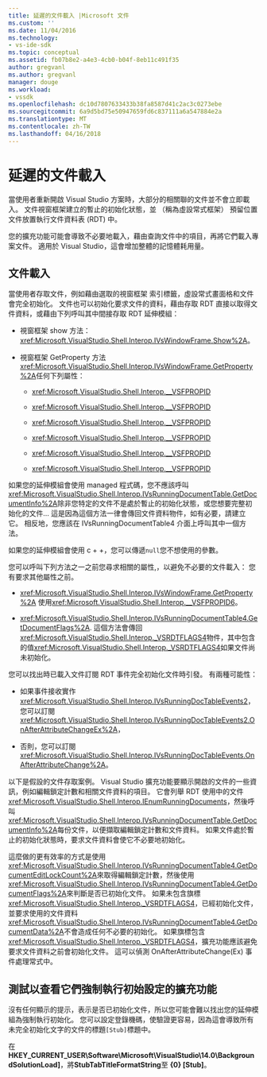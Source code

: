 ```yaml
---
title: 延遲的文件載入 |Microsoft 文件
ms.custom: ''
ms.date: 11/04/2016
ms.technology:
- vs-ide-sdk
ms.topic: conceptual
ms.assetid: fb07b8e2-a4e3-4cb0-b04f-8eb11c491f35
author: gregvanl
ms.author: gregvanl
manager: douge
ms.workload:
- vssdk
ms.openlocfilehash: dc10d7807633433b38fa8587d41c2ac3c0273ebe
ms.sourcegitcommit: 6a9d5bd75e50947659fd6c837111a6a547884e2a
ms.translationtype: MT
ms.contentlocale: zh-TW
ms.lasthandoff: 04/16/2018
---
```

# <a name="delayed-document-loading"></a>延遲的文件載入
當使用者重新開啟 Visual Studio 方案時，大部分的相關聯的文件並不會立即載入。 文件視窗框架建立的暫止的初始化狀態，並 （稱為虛設常式框架） 預留位置文件放置執行文件資料表 (RDT) 中。  
  
 您的擴充功能可能會導致不必要地載入，藉由查詢文件中的項目，再將它們載入專案文件。 適用於 Visual Studio，這會增加整體的記憶體耗用量。  
  
## <a name="document-loading"></a>文件載入  
 當使用者存取文件，例如藉由選取的視窗框架 索引標籤，虛設常式畫面格和文件會完全初始化。 文件也可以初始化要求文件的資料，藉由存取 RDT 直接以取得文件資料，或藉由下列呼叫其中間接存取 RDT 延伸模組：  
  
-   視窗框架 show 方法： <xref:Microsoft.VisualStudio.Shell.Interop.IVsWindowFrame.Show%2A>。  
  
-   視窗框架 GetProperty 方法<xref:Microsoft.VisualStudio.Shell.Interop.IVsWindowFrame.GetProperty%2A>任何下列屬性：  
  
    -   <xref:Microsoft.VisualStudio.Shell.Interop.__VSFPROPID>  
  
    -   <xref:Microsoft.VisualStudio.Shell.Interop.__VSFPROPID>  
  
    -   <xref:Microsoft.VisualStudio.Shell.Interop.__VSFPROPID>  
  
    -   <xref:Microsoft.VisualStudio.Shell.Interop.__VSFPROPID>  
  
    -   <xref:Microsoft.VisualStudio.Shell.Interop.__VSFPROPID>  
  
    -   <xref:Microsoft.VisualStudio.Shell.Interop.__VSFPROPID>  
  
 如果您的延伸模組會使用 managed 程式碼，您不應該呼叫<xref:Microsoft.VisualStudio.Shell.Interop.IVsRunningDocumentTable.GetDocumentInfo%2A>除非您特定的文件不是處於暫止的初始化狀態，或您想要完整初始化的文件... 這是因為這個方法一律會傳回文件資料物件，如有必要，請建立它。 相反地，您應該在 IVsRunningDocumentTable4 介面上呼叫其中一個方法。  
  
 如果您的延伸模組會使用 c + +，您可以傳遞`null`您不想使用的參數。  
  
 您可以呼叫下列方法之一之前您尋求相關的屬性,，以避免不必要的文件載入： 您有要求其他屬性之前。  
  
-   <xref:Microsoft.VisualStudio.Shell.Interop.IVsWindowFrame.GetProperty%2A> 使用<xref:Microsoft.VisualStudio.Shell.Interop.__VSFPROPID6>。  
  
-   <xref:Microsoft.VisualStudio.Shell.Interop.IVsRunningDocumentTable4.GetDocumentFlags%2A>. 這個方法會傳回<xref:Microsoft.VisualStudio.Shell.Interop._VSRDTFLAGS4>物件，其中包含的值<xref:Microsoft.VisualStudio.Shell.Interop._VSRDTFLAGS4>如果文件尚未初始化。  
  
 您可以找出時已載入文件訂閱 RDT 事件完全初始化文件時引發。 有兩種可能性：  
  
-   如果事件接收實作<xref:Microsoft.VisualStudio.Shell.Interop.IVsRunningDocTableEvents2>，您可以訂閱<xref:Microsoft.VisualStudio.Shell.Interop.IVsRunningDocTableEvents2.OnAfterAttributeChangeEx%2A>，  
  
-   否則，您可以訂閱<xref:Microsoft.VisualStudio.Shell.Interop.IVsRunningDocTableEvents.OnAfterAttributeChange%2A>。  
  
 以下是假設的文件存取案例。 Visual Studio 擴充功能要顯示開啟的文件的一些資訊，例如編輯鎖定計數和相關文件資料的項目。 它會列舉 RDT 使用中的文件<xref:Microsoft.VisualStudio.Shell.Interop.IEnumRunningDocuments>，然後呼叫<xref:Microsoft.VisualStudio.Shell.Interop.IVsRunningDocumentTable.GetDocumentInfo%2A>每份文件，以便擷取編輯鎖定計數和文件資料。 如果文件處於暫止的初始化狀態時，要求文件資料會使它不必要地初始化。  
  
 這麼做的更有效率的方式是使用<xref:Microsoft.VisualStudio.Shell.Interop.IVsRunningDocumentTable4.GetDocumentEditLockCount%2A>來取得編輯鎖定計數，然後使用<xref:Microsoft.VisualStudio.Shell.Interop.IVsRunningDocumentTable4.GetDocumentFlags%2A>來判斷是否已初始化文件。 如果未包含旗標<xref:Microsoft.VisualStudio.Shell.Interop._VSRDTFLAGS4>，已經初始化文件，並要求使用的文件資料<xref:Microsoft.VisualStudio.Shell.Interop.IVsRunningDocumentTable4.GetDocumentData%2A>不會造成任何不必要的初始化。 如果旗標包含<xref:Microsoft.VisualStudio.Shell.Interop._VSRDTFLAGS4>，擴充功能應該避免要求文件資料之前會初始化文件。 這可以偵測 OnAfterAttributeChange(Ex) 事件處理常式中。  
  
## <a name="testing-extensions-to-see-if-they-force-initialization"></a>測試以查看它們強制執行初始設定的擴充功能  
 沒有任何顯示的提示，表示是否已初始化文件，所以您可能會難以找出您的延伸模組為強制執行初始化。 您可以設定登錄機碼，使驗證更容易，因為這會導致所有未完全初始化文字的文件的標題`[Stub]`標題中。  
  
 在**HKEY_CURRENT_USER\Software\Microsoft\VisualStudio\14.0\BackgroundSolutionLoad]**，將**StubTabTitleFormatString**至 **{0} [Stub]**。